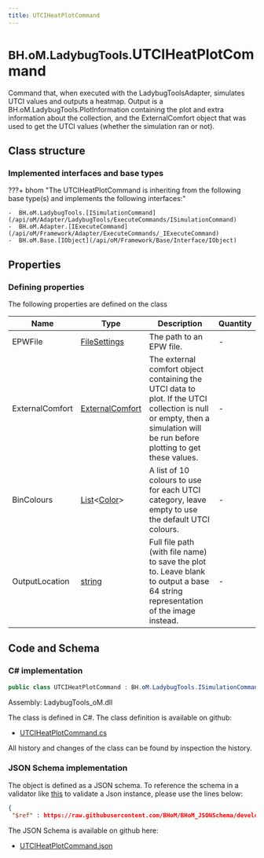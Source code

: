 ```yaml
---
title: UTCIHeatPlotCommand
---
```


# <small>BH.oM.LadybugTools.</small>**UTCIHeatPlotCommand**

Command that, when executed with the LadybugToolsAdapter, simulates UTCI values and outputs a heatmap. Output is a BH.oM.LadybugTools.PlotInformation containing the plot and extra information about the collection, and the ExternalComfort object that was used to get the UTCI values (whether the simulation ran or not).

## Class structure

### Implemented interfaces and base types

???+ bhom "The UTCIHeatPlotCommand is inheriting from the following base type(s) and implements the following interfaces:"

    -  BH.oM.LadybugTools.[ISimulationCommand](/api/oM/Adapter/LadybugTools/ExecuteCommands/ISimulationCommand)
    -  BH.oM.Adapter.[IExecuteCommand](/api/oM/Framework/Adapter/ExecuteCommands/_IExecuteCommand)
    -  BH.oM.Base.[IObject](/api/oM/Framework/Base/Interface/IObject)


## Properties



### Defining properties

The following properties are defined on the class

| Name             | Type             | Description      | Quantity         |
|------------------|------------------|------------------|------------------|
| EPWFile | [FileSettings](/api/oM/Framework/Adapter/FileSettings) | The path to an EPW file. | - |
| ExternalComfort | [ExternalComfort](/api/oM/Adapter/LadybugTools/Simulation/ExternalComfort) | The external comfort object containing the UTCI data to plot. If the UTCI collection is null or empty, then a simulation will be run before plotting to get these values. | - |
| BinColours | [List](https://learn.microsoft.com/en-us/dotnet/api/System.Collections.Generic.List-1?view=netstandard-2.0)&lt;[Color](https://learn.microsoft.com/en-us/dotnet/api/System.Drawing.Color?view=netstandard-2.0)&gt; | A list of 10 colours to use for each UTCI category, leave empty to use the default UTCI colours. | - |
| OutputLocation | [string](https://learn.microsoft.com/en-us/dotnet/api/System.String?view=netstandard-2.0) | Full file path (with file name) to save the plot to. Leave blank to output a base 64 string representation of the image instead. | - |


## Code and Schema

### C# implementation

``` C# title="C#"
public class UTCIHeatPlotCommand : BH.oM.LadybugTools.ISimulationCommand, BH.oM.Adapter.IExecuteCommand, BH.oM.Base.IObject
```

Assembly: LadybugTools_oM.dll

The class is defined in C#. The class definition is available on github:

- [UTCIHeatPlotCommand.cs](https://github.com/BHoM/LadybugTools_Toolkit/blob/develop/LadybugTools_oM/ExecuteCommands\UTCIHeatPlotCommand.cs)

All history and changes of the class can be found by inspection the history.
### JSON Schema implementation

The object is defined as a JSON schema. To reference the schema in a validator like [this](https://www.jsonschemavalidator.net/) to validate a Json instance, please use the lines below:

``` json title="JSON Schema"
{
 "$ref" : https://raw.githubusercontent.com/BHoM/BHoM_JSONSchema/develop/LadybugTools_oM/UTCIHeatPlotCommand.json}
```

The JSON Schema is available on github here:

- [UTCIHeatPlotCommand.json](https://github.com/BHoM/BHoM_JSONSchema/blob/develop/LadybugTools_oM/UTCIHeatPlotCommand.json)

